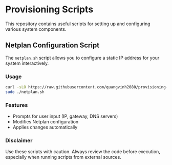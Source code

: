 # Provisioning Scripts

This repository contains useful scripts for setting up and configuring various system components.

## Netplan Configuration Script

The `netplan.sh` script allows you to configure a static IP address for your system interactively.

### Usage

```bash
curl -sLO https://raw.githubusercontent.com/quangvinh2080/provisioning-scripts/main/netplan.sh
sudo ./netplan.sh 
```

### Features
- Prompts for user input (IP, gateway, DNS servers)
- Modifies Netplan configuration
- Applies changes automatically

### Disclaimer
Use these scripts with caution. Always review the code before execution, especially when running scripts from external sources.


